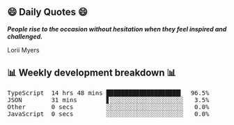 ## 😄 Daily Quotes 😄

_**People rise to the occasion without hesitation when they feel inspired and challenged.**_

Lorii Myers



## 📊 Weekly development breakdown 📊

<pre>TypeScript  14 hrs 48 mins ████████████████████▎  96.5%
JSON        31 mins        ▋░░░░░░░░░░░░░░░░░░░░   3.5%
Other       0 secs         ░░░░░░░░░░░░░░░░░░░░░   0.0%
JavaScript  0 secs         ░░░░░░░░░░░░░░░░░░░░░   0.0%</pre>